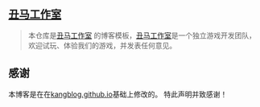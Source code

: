 ## [丑马工作室](http://ughorse.com)
>本仓库是[丑马工作室](http://ughorse.com) 的博客模板，[丑马工作室](http://ughorse.com)是一个独立游戏开发团队，欢迎试玩、体验我们的游戏，并发表任何意见。
   
## 感谢   
本博客是在在[kangblog.github.io](https://github.com/MengZheK/kangblog.github.io.git)基础上修改的。 特此声明并致感谢！
